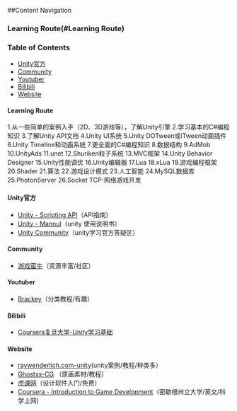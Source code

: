 ##Content Navigation
### Learning Route(#Learning Route)
### Table of Contents
* [Unity官方](#Unity官方)
* [Community](#Community)
* [Youtuber](#Youtuber)
* [Bilibili](#Bilibili)
* [Website](#Website)

#### Learning Route
1.从一些简单的案例入手（2D、3D游戏等），了解Unity引擎
2.学习基本的C#编程知识
3.了解Unity API文档
4.Unity UI系统
5.Unity DOTween或iTween动画插件
6.Unity Timeline和动画系统
7.更全面的C#编程知识
8.数据结构
9.AdMob
10.UnityAds
11.unet
12.Shuriken粒子系统
13.MVC框架
14.Unity Behavior Designer
15.Unity性能调优
16.Unity编辑器
17.Lua
18.xLua
19.游戏编程框架
20.Shader
21.算法
22.游戏设计模式
23.人工智能
24.MySQL数据库
25.PhotonServer
26.Socket TCP-网络游戏开发

#### Unity官方
- [Unity - Scripting API](https://docs.unity3d.com/2017.2/Documentation/ScriptReference/index.html)（API指南）
- [Unity - Mannul](https://docs.unity3d.com/2017.2/Documentation/Manual/UnityManual.html)（unity 使用说明书）
- [Unity Community](https://unity3d.com/cn/community)（unity学习官方答疑区）

#### Community
- [游戏蛮牛](http://www.manew.com/)（资源丰富/社区）

#### Youtuber
- [Brackey](https://www.youtube.com/channel/UCYbK_tjZ2OrIZFBvU6CCMiA)（分类教程/有趣）

#### Bilibili
- [Coursera复旦大学-Unity学习基础](https://www.bilibili.com/video/av10755879/%20) 

#### Website
- [raywenderlich.com-unity](https://www.raywenderlich.com/unity)(unity案例/教程/种类多）
- [Ghostxx-CG](http://ghostxx.com/) （原画素材/教程）
- [虎课网](https://huke88.com/)（设计软件入门/免费）
- [Coursera - Introduction to Game Development](https://www.coursera.org/learn/game-development/)（密歇根州立大学/英文/科学上网)

